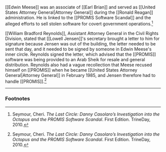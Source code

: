 [[Edwin Meese]] was an associate of [[Earl Brian]] and served as [[United States Attorney General|Attorney General]] during the [[Ronald Reagan]] administration. He is linked to the [[PROMIS Software Scandal]] and the alleged efforts to sell stolen software for covert government operations.[^1]

[[William Bradford Reynolds]], Assistant Attorney General in the Civil Rights Division, stated that [[Lowell Jensen]]'s secretary brought a letter to him for signature because Jensen was out of the building, the letter needed to be sent that day, and it needed to be signed by someone in Edwin Meese's inner circle. Reynolds signed the letter, which advised that the [[PROMIS]] software was being provided to an Arab Sheik for resale and general distribution. Reynolds also had a vague recollection that Meese recused himself on [[PROMIS]] when he became [[United States Attorney General|Attorney General]] in February 1985, and Jensen therefore had to handle [[PROMIS]].[^1]

---
### Footnotes

[^1]: Seymour, Cheri. *The Last Circle: Danny Casolaro’s Investigation into the Octopus and the PROMIS Software Scandal*. First Edition. TrineDay, 2010.